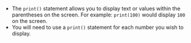 -   The `print()` statement allows you to display text or values within the
    parentheses on the screen.
    For example: `print(100)` would display `100` on the screen.
-   You will need to use a `print()` statement for each number you wish to
    display.
